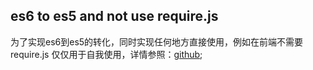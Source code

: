 ## es6 to es5 and not use require.js

为了实现es6到es5的转化，同时实现任何地方直接使用，例如在前端不需要require.js
仅仅用于自我使用，详情参照：[github](https://github.com/krasimir/webpack-library-starter);
